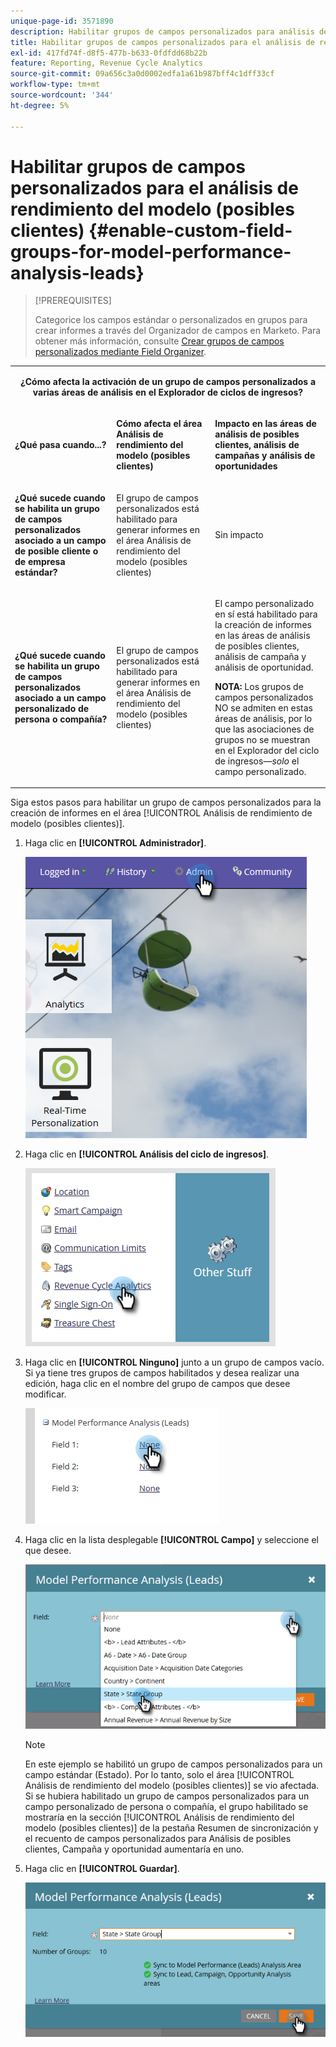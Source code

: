 ```yaml
---
unique-page-id: 3571890
description: Habilitar grupos de campos personalizados para análisis de rendimiento de modelos (posibles clientes) - Documentos de Marketo - Documentación del producto
title: Habilitar grupos de campos personalizados para el análisis de rendimiento del modelo (posibles clientes)
exl-id: 417fd74f-d8f5-477b-b633-0fdfdd68b22b
feature: Reporting, Revenue Cycle Analytics
source-git-commit: 09a656c3a0d0002edfa1a61b987bff4c1dff33cf
workflow-type: tm+mt
source-wordcount: '344'
ht-degree: 5%

---
```


# Habilitar grupos de campos personalizados para el análisis de rendimiento del modelo (posibles clientes) {#enable-custom-field-groups-for-model-performance-analysis-leads}

>[!PREREQUISITES]
>
>Categorice los campos estándar o personalizados en grupos para crear informes a través del Organizador de campos en Marketo. Para obtener más información, consulte [Crear grupos de campos personalizados mediante Field Organizer](/help/marketo/product-docs/reporting/revenue-cycle-analytics/revenue-tools/field-organizers/create-custom-field-groups-using-the-field-organizer.md).

<table>
 <tbody>
  <tr>
   <td colspan="3" rowspan="1"><p align="center"><strong>¿Cómo afecta la activación de un grupo de campos personalizados a varias áreas de análisis en el Explorador de ciclos de ingresos?</strong></p></td>
  </tr>
  <tr>
   <td colspan="1" rowspan="1"><p><strong>¿Qué pasa cuando...?</strong></p></td>
   <td colspan="1" rowspan="1"><p><strong>Cómo afecta el área <span class="uicontrol">Análisis de rendimiento del modelo (posibles clientes)</span></strong></p></td>
   <td colspan="1" rowspan="1"><p><strong>Impacto en las áreas de análisis de posibles clientes, análisis de campañas y análisis de oportunidades</strong></p></td>
  </tr>
  <tr>
   <td colspan="1" rowspan="1"><p><strong>¿Qué sucede cuando se habilita un grupo de campos personalizados asociado a un campo de posible cliente o de empresa estándar?</strong></p></td>
   <td colspan="1" rowspan="1"><p>El grupo de campos personalizados está habilitado para generar informes en el área <span class="uicontrol">Análisis de rendimiento del modelo (posibles clientes)</span></p></td>
   <td colspan="1" rowspan="1"><p>Sin impacto</p></td>
  </tr>
  <tr>
   <td colspan="1" rowspan="1"><p><strong>¿Qué sucede cuando se habilita un grupo de campos personalizados asociado a un campo personalizado de persona o compañía?</strong></p></td>
   <td colspan="1" rowspan="1"><p>El grupo de campos personalizados está habilitado para generar informes en el área <span class="uicontrol">Análisis de rendimiento del modelo (posibles clientes)</span></p></td>
   <td colspan="1" rowspan="1"><p>El campo personalizado en sí está habilitado para la creación de informes en las áreas de análisis de posibles clientes, análisis de campaña y análisis de oportunidad.</p><p><strong>NOTA:</strong> Los grupos de campos personalizados NO se admiten en estas áreas de análisis, por lo que las asociaciones de grupos no se muestran en el Explorador del ciclo de ingresos—<em>solo</em> el campo personalizado.</p></td>
  </tr>
 </tbody>
</table>

Siga estos pasos para habilitar un grupo de campos personalizados para la creación de informes en el área [!UICONTROL Análisis de rendimiento de modelo (posibles clientes)].

1. Haga clic en **[!UICONTROL Administrador]**.

   ![](assets/one-1.png)

1. Haga clic en **[!UICONTROL Análisis del ciclo de ingresos]**.

   ![](assets/two-1.png)

1. Haga clic en **[!UICONTROL Ninguno]** junto a un grupo de campos vacío. Si ya tiene tres grupos de campos habilitados y desea realizar una edición, haga clic en el nombre del grupo de campos que desee modificar.

   ![](assets/three.png)

1. Haga clic en la lista desplegable **[!UICONTROL Campo]** y seleccione el que desee.

   ![](assets/four-1.png)

   >[!NOTE]
   >
   >En este ejemplo se habilitó un grupo de campos personalizados para un campo estándar (Estado). Por lo tanto, solo el área [!UICONTROL Análisis de rendimiento del modelo (posibles clientes)] se vio afectada. Si se hubiera habilitado un grupo de campos personalizados para un campo personalizado de persona o compañía, el grupo habilitado se mostraría en la sección [!UICONTROL Análisis de rendimiento del modelo (posibles clientes)] de la pestaña Resumen de sincronización y el recuento de campos personalizados para Análisis de posibles clientes, Campaña y oportunidad aumentaría en uno.

1. Haga clic en **[!UICONTROL Guardar]**.

   ![](assets/five-1.png)
